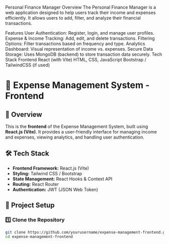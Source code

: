 Personal Finance Manager 
Overview
The Personal Finance Manager is a web application designed to help users track their income and expenses efficiently. It allows users to add, filter, and analyze their financial transactions.

Features
User Authentication: Register, login, and manage user profiles.
Expense & Income Tracking: Add, edit, and delete transactions.
Filtering Options: Filter transactions based on frequency and type.
Analytics Dashboard: Visual representation of income vs. expenses.
Secure Data Storage: Uses MongoDB (backend) to store transaction data securely.
Tech Stack
Frontend
React (with Vite)
HTML, CSS, JavaScript
Bootstrap / TailwindCSS (if used)


# 📌 Expense Management System - Frontend  

## 🚀 Overview  
This is the **frontend** of the Expense Management System, built using **React.js (Vite)**. It provides a user-friendly interface for managing income and expenses, viewing analytics, and handling user authentication.  

## 🛠️ Tech Stack  
- **Frontend Framework:** React.js (Vite)  
- **Styling:** Tailwind CSS / Bootstrap  
- **State Management:** React Hooks & Context API  
- **Routing:** React Router  
- **Authentication:** JWT (JSON Web Token)  

## 📂 Project Setup  

### **1️⃣ Clone the Repository**  
```bash
git clone https://github.com/yourusername/expense-management-frontend.git
cd expense-management-frontend
